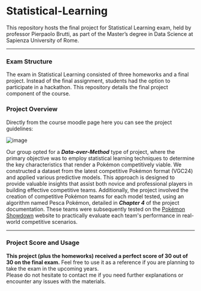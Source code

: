 # Statistical-Learning
This repository hosts the final project for Statistical Learning exam, held by professor Pierpaolo Brutti, as part of the Master’s degree in Data Science at Sapienza University of Rome.

-------------------------------------------------------------------------------------------------------------------------------------

### **Exam Structure**

The exam in Statistical Learning consisted of three homeworks and a final project. Instead of the final assignment, students had the option to participate in a hackathon. This repository details the final project component of the course.

### **Project Overview**

Directly from the course moodle page here you can see the project guidelines:

![image](https://github.com/Livia020799/Statistical-Learning/assets/146645775/a49ae30a-8da9-4276-9f8b-36015f521df4)

Our group opted for a ***Data-over-Method*** type of project, where the primary objective was to employ statistical learning techniques to determine the key characteristics that render a Pokémon competitively viable. We constructed a dataset from the latest competitive Pokémon format (VGC24) and applied various predictive models. This approach is designed to provide valuable insights that assist both novice and professional players in building effective competitive teams. Additionally, the project involved the creation of competitive Pokémon teams for each model tested, using an algorithm named Pesca Pokémon, detailed in ***Chapter 4*** of the project documentation. These teams were subsequently tested on the [Pokémon Showdown](https://pokemonshowdown.com/) website to practically evaluate each team's performance in real-world competitive scenarios.

-------------------------------------------------------------------------------------------------------------------------------------

### **Project Score and Usage**

**This project (plus the homeworks) received a perfect score of 30 out of 30 on the final exam.** Feel free to use it as a reference if you are planning to take the exam in the upcoming years.<br> 
Please do not hesitate to contact me if you need further explanations or encounter any issues with the materials.
 

